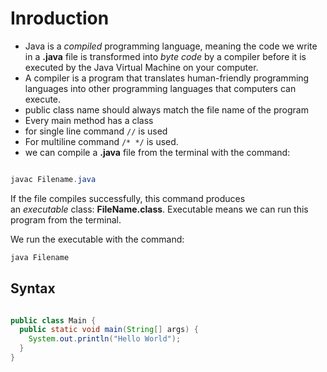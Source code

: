 # Inroduction

- Java is a *compiled* programming language, meaning the code we write in a **.java** file is transformed into *byte code* by a compiler before it is executed by the Java Virtual Machine on your computer.
- A compiler is a program that translates human-friendly programming languages into other programming languages that computers can execute.
- public class name  should always match the file name of the program
- Every main method has a class
- for single line command `//`  is used
- For multiline command `/* */` is used.
- we can compile a **.java** file from the terminal with the command:

```java

javac Filename.java
```

If the file compiles successfully, this command produces an *executable* class: **FileName.class**. Executable means we can run this program from the terminal.

We run the executable with the command:

```java
java Filename
```
## Syntax

```java

public class Main {
  public static void main(String[] args) {
    System.out.println("Hello World");
  }
}

```